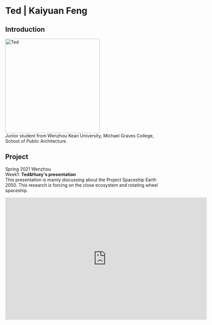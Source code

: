 # Ted | Kaiyuan Feng

## Introduction
<img alt="Ted" src="https://github.com/steenblikrs/2021-Spring-Studio/blob/d08001061d318e4abb848c9018fcbbcf7dcf5d02/students/Ted/WechatIMG428.jpeg?raw=true" width="300">
<br>
Junior student from Wenzhou Kean University, Michael Graves College, School of Public Architecture.

## Project
Spring 2021 Wenzhou<br>
  Week1: 
  **Ted&Huey's presentation**
<br>
This presentation is mainly discussing about the Project Spaceship Earth 2050. This research is forcing on the close ecosystem and rotating wheel spaceship.
<iframe src="https://docs.google.com/presentation/d/e/2PACX-1vQcREzO3Unwooob4wOOWULBMHdu9ISg40RN_Ja8kDPWDl1vGB7p2SM9oktqH7vg3w/embed?start=true&loop=true&delayms=3000" frameborder="0" width="640" height="389" allowfullscreen="true" mozallowfullscreen="true" webkitallowfullscreen="true"></iframe>
